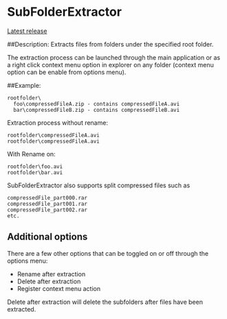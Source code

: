 SubFolderExtractor
==================

[Latest release](https://github.com/laurencee/SubFolderExtractor/releases/latest)

##Description: 
Extracts files from folders under the specified root folder. 

The extraction process can be launched through the main application or as a right click context menu option in explorer on any folder (context menu option can be enable from options menu).

##Example:
```
rootfolder\
  foo\compressedFileA.zip - contains compressedFileA.avi
  bar\compressedFileB.zip - contains compressedFileB.avi
```
  
Extraction process without rename:
```
rootfolder\compressedFileA.avi
rootfolder\compressedFileA.avi
```

With Rename on:
```
rootfolder\foo.avi
rootfolder\bar.avi
```

SubFolderExtractor also supports split compressed files such as 
```
compressedFile_part000.rar
compressedFile_part001.rar
compressedFile_part002.rar
etc.
```

## Additional options
There are a few other options that can be toggled on or off through the options menu:
* Rename after extraction
* Delete after extraction
* Register context menu action

Delete after extraction will delete the subfolders after files have been extracted.
